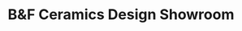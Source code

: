 ---
title: "B&F Ceramics Design Showroom"
url: /fairfax/bandf-ceramics-design-showroom/
shop: kitchen
---
